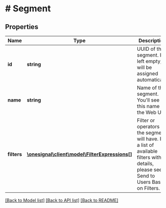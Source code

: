 # # Segment

## Properties

Name | Type | Description | Notes
------------ | ------------- | ------------- | -------------
**id** | **string** | UUID of the segment.  If left empty, it will be assigned automaticaly. | [optional]
**name** | **string** | Name of the segment.  You&#39;ll see this name on the Web UI. |
**filters** | [**\onesignal\client\model\FilterExpressions[]**](FilterExpressions.md) | Filter or operators the segment will have.  For a list of available filters with details, please see Send to Users Based on Filters. |

[[Back to Model list]](../../README.md#models) [[Back to API list]](../../README.md#endpoints) [[Back to README]](../../README.md)
